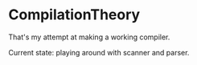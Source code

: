 # CompilationTheory
That's my attempt at making a working compiler.

Current state: playing around with scanner and parser.
